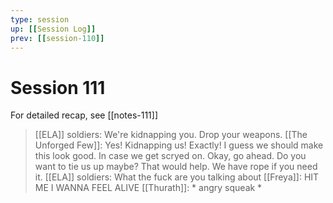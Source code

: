 ```yaml
---
type: session
up: [[Session Log]]
prev: [[session-110]]
---
```


# Session 111

For detailed recap, see [[notes-111]]

> [[ELA]] soldiers: We're kidnapping you. Drop your weapons.
> [[The Unforged Few]]: Yes! Kidnapping us! Exactly! I guess we should make this look good. In case we get scryed on. Okay, go ahead. Do you want to tie us up maybe? That would help. We have rope if you need it.
> [[ELA]] soldiers: What the fuck are you talking about
> [[Freya]]: HIT ME I WANNA FEEL ALIVE
> [[Thurath]]: * angry squeak *

